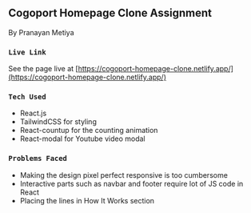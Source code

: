 ## Cogoport Homepage Clone Assignment

By Pranayan Metiya

### `Live Link`

See the page live at [https://cogoport-homepage-clone.netlify.app/](https://cogoport-homepage-clone.netlify.app/)


### `Tech Used`

- React.js
- TailwindCSS for styling
- React-countup for the counting animation
- React-modal for Youtube video modal

### `Problems Faced`

- Making the design pixel perfect responsive is too cumbersome
- Interactive parts such as navbar and footer require lot of JS code in React
- Placing the lines in How It Works section